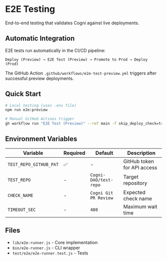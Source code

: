# E2E Testing

End-to-end testing that validates Cogni against live deployments.

## Automatic Integration

E2E tests run automatically in the CI/CD pipeline:
```
Deploy (Preview) → E2E Test (Preview) → Promote to Prod → Deploy (Prod)
```

The GitHub Action `.github/workflows/e2e-test-preview.yml` triggers after successful preview deployments.

## Quick Start

```bash
# Local testing (uses .env file)
npm run e2e:preview

# Manual GitHub Actions trigger
gh workflow run "E2E Test (Preview)" --ref main -f skip_deploy_check=true
```

## Environment Variables

| Variable | Required | Default | Description |
|----------|----------|---------|-------------|
| `TEST_REPO_GITHUB_PAT` | ✅ | - | GitHub token for API access |
| `TEST_REPO` | - | `Cogni-DAO/test-repo` | Target repository |
| `CHECK_NAME` | - | `Cogni Git PR Review` | Expected check name |
| `TIMEOUT_SEC` | - | `480` | Maximum wait time |

## Files
- `lib/e2e-runner.js` - Core implementation  
- `bin/e2e-runner.js` - CLI wrapper
- `test/e2e/e2e-runner.test.js` - Tests